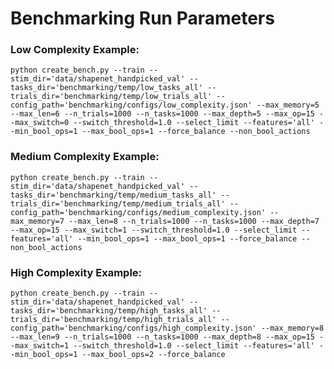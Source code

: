 # Benchmarking Run Parameters

### Low Complexity Example:
    python create_bench.py --train --stim_dir='data/shapenet_handpicked_val' --tasks_dir='benchmarking/temp/low_tasks_all' --trials_dir='benchmarking/temp/low_trials_all' --config_path='benchmarking/configs/low_complexity.json' --max_memory=5 --max_len=6 --n_trials=1000 --n_tasks=1000 --max_depth=5 --max_op=15 --max_switch=0 --switch_threshold=1.0 --select_limit --features='all' --min_bool_ops=1 --max_bool_ops=1 --force_balance --non_bool_actions

### Medium Complexity Example:
    python create_bench.py --train --stim_dir='data/shapenet_handpicked_val' --tasks_dir='benchmarking/temp/medium_tasks_all' --trials_dir='benchmarking/temp/medium_trials_all' --config_path='benchmarking/configs/medium_complexity.json' --max_memory=7 --max_len=8 --n_trials=1000 --n_tasks=1000 --max_depth=7 --max_op=15 --max_switch=1 --switch_threshold=1.0 --select_limit --features='all' --min_bool_ops=1 --max_bool_ops=1 --force_balance --non_bool_actions

### High Complexity Example:
    python create_bench.py --train --stim_dir='data/shapenet_handpicked_val' --tasks_dir='benchmarking/temp/high_tasks_all' --trials_dir='benchmarking/temp/high_trials_all' --config_path='benchmarking/configs/high_complexity.json' --max_memory=8 --max_len=9 --n_trials=1000 --n_tasks=1000 --max_depth=8 --max_op=15 --max_switch=1 --switch_threshold=1.0 --select_limit --features='all' --min_bool_ops=1 --max_bool_ops=2 --force_balance